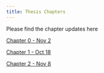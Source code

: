 ```yaml
---
title: Thesis Chapters
---
```


Please find the chapter updates here

[Chapter 0 - Nov 2]({{site.baseurl}}/assets/media/chapter0.pdf)

[Chapter 1 - Oct 18]({{site.baseurl}}/assets/media/chapter1.pdf)

[Chapter 2 - Nov 8]({{site.baseurl}}/assets/media/chapter2.pdf)
